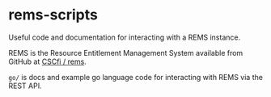 # rems-scripts

Useful code and documentation for interacting with a REMS instance.

REMS is the Resource Entitlement Management System available from GitHub
at [CSCfi / rems](https://github.com/CSCfi/rems).

`go/` is docs and example go language code for interacting with REMS 
via the REST API.
